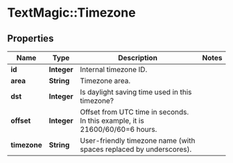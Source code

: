 # TextMagic::Timezone

## Properties
Name | Type | Description | Notes
------------ | ------------- | ------------- | -------------
**id** | **Integer** | Internal timezone ID. | 
**area** | **String** | Timezone area. | 
**dst** | **Integer** | Is daylight saving time used in this timezone? | 
**offset** | **Integer** | Offset from UTC time in seconds. In this example, it is 21600/60/60&#x3D;6 hours. | 
**timezone** | **String** | User-friendly timezone name (with spaces replaced by underscores). | 


